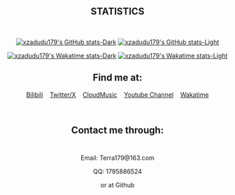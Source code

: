 <!---
xzadudu179/xzadudu179 is a ✨ special ✨ repository because its `README.md` (this file) appears on your GitHub profile.
You can click the Preview link to take a look at your changes.
--->

<h2 align="center" class="info"> STATISTICS </h2>
<br>
<div align="center">

[![xzadudu179's GitHub stats-Dark](https://github-readme-stats.vercel.app/api?username=xzadudu179&bg_color=0D111700&show_icons=true&border_radius=5&border_color=77abea&text_color=ededed&rank_icon=github&title_color=5585fe&ring_color=5585fe&hide_border=true&)](https://github.com/anuraghazra/github-readme-stats#gh-dark-mode-only)
[![xzadudu179's GitHub stats-Light](https://github-readme-stats.vercel.app/api?username=xzadudu179&bg_color=0D111700&show_icons=true&border_radius=5&border_color=77abea&text_color=111111&rank_icon=github&title_color=1755de&ring_color=5585fe&hide_border=true&)](https://github.com/anuraghazra/github-readme-stats#gh-light-mode-only)


<!--- 
  <a href="#">
    <img src="https://github-readme-stats.vercel.app/api?username=xzadudu179&bg_color=0D111700&show_icons=true&border_radius=5&border_color=77abea&text_color=ededed&rank_icon=github&title_color=5585fe&ring_color=5585fe&hide_border=true" />
</a>
--->
</div>

<div align="center">

[![xzadudu179's Wakatime stats-Dark](https://github-readme-stats.vercel.app/api/wakatime?username=@xzadudu179&bg_color=0D111700&border_color=77abea&text_color=dedede&title_color=dedede&layout=compact&hide_border=true&hide_title=true&hide=Objective-C)](https://github.com/anuraghazra/github-readme-stats#gh-dark-mode-only)
[![xzadudu179's Wakatime stats-Light](https://github-readme-stats.vercel.app/api/wakatime?username=@xzadudu179&bg_color=0D111700&border_color=77abea&text_color=111111&title_color=dedede&layout=compact&hide_border=true&hide_title=true&hide=Objective-C)](https://github.com/anuraghazra/github-readme-stats#gh-light-mode-only)
  
  <!--- 
  <a href="https://wakatime.com/@xzadudu179">
    <img align="center" src="https://github-readme-stats.vercel.app/api/wakatime?username=@xzadudu179&bg_color=0D111700&border_color=77abea&text_color=dedede&title_color=dedede&layout=compact&hide_border=true&hide_title=true" />  
</a>
  --->
  <p>
    <h2>Find me at: <br></h2>
    &nbsp<a href="https://space.bilibili.com/70738350?spm_id_from=333.788.0.0">Bilibili</a>&nbsp
    &nbsp&nbsp<a href="https://twitter.com/xzadudu179">Twitter/X</a>&nbsp
    &nbsp&nbsp<a href="https://music.163.com/#/user/home?id=318786091">CloudMusic</a>&nbsp
    &nbsp&nbsp<a href="https://www.youtube.com/channel/UCQVFa42_lhkmYlfog1B2_Wg">Youtube Channel</a>&nbsp
    &nbsp&nbsp<a href="https://wakatime.com/@xzadudu179">Wakatime</a>&nbsp
  </p>
</div>
<div align="center">
  <br>
  <h2>Contact me through:<br><br></h2>
  <p>Email: Terra179@163.com<br></p>
  <p>QQ: 1795886524<br></p>
  <p>or at Github</p>
</div>

